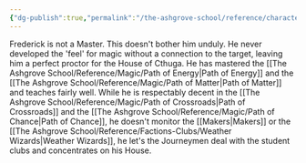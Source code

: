 ```yaml
---
{"dg-publish":true,"permalink":"/the-ashgrove-school/reference/characters/teachers/frederick-van-der-meer/"}
---
```


Frederick is not a Master. This doesn't bother him unduly. He never developed the 'feel' for magic without a connection to the target, leaving him a perfect proctor for the House of Cthuga. He has mastered the [[The Ashgrove School/Reference/Magic/Path of Energy\|Path of Energy]] and the [[The Ashgrove School/Reference/Magic/Path of Matter\|Path of Matter]] and teaches fairly well. While he is respectably decent in the [[The Ashgrove School/Reference/Magic/Path of Crossroads\|Path of Crossroads]] and the [[The Ashgrove School/Reference/Magic/Path of Chance\|Path of Chance]], he doesn't monitor the [[Makers\|Makers]] or the [[The Ashgrove School/Reference/Factions-Clubs/Weather Wizards\|Weather Wizards]], he let's the Journeymen deal with the student clubs and concentrates on his House.
